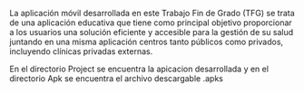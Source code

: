 La aplicación móvil desarrollada en este Trabajo Fin de Grado (TFG) se trata de una aplicación educativa que tiene como principal objetivo proporcionar a los usuarios una solución eficiente y accesible para la gestión de su salud juntando en una misma aplicación centros tanto públicos como privados, incluyendo clínicas privadas externas.

En el directorio Project se encuentra la apicacion desarrollada y en el directorio Apk se encuentra el archivo descargable .apks
